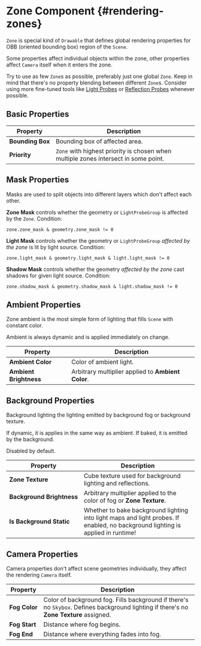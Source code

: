 Zone Component {#rendering-zones}
========================================

`Zone` is special kind of `Drawable` that defines global rendering properties for OBB (oriented bounding box) region of the `Scene`.

Some properties affect individual objects within the zone, other properties affect `Camera` itself when it enters the zone.

Try to use as few `Zone`s as possible, preferably just one global `Zone`. Keep in mind that there's no property blending between different `Zone`s. Consider using more fine-tuned tools like [Light Probes](Rendering-Light-Probes.md) or [Reflection Probes](Rendering-Reflection-Probes.md) whenever possible.

## Basic Properties

|Property|Description|
|-|-|
|**Bounding&nbsp;Box**|Bounding box of affected area.|
|**Priority**|`Zone` with highest priority is chosen when multiple zones intersect in some point.|

## Mask Properties

Masks are used to split objects into different layers which don't affect each other.

**Zone Mask** controls whether the geometry or `LightProbeGroup` is affected by the `Zone`. Condition:

`zone.zone_mask & geometry.zone_mask != 0`

**Light Mask** controls whether the geometry or `LightProbeGroup` *affected by the zone* is lit by light source. Condition:

`zone.light_mask & geometry.light_mask & light.light_mask != 0`

**Shadow Mask** controls whether the geometry *affected by the zone* cast shadows for given light source. Condition:

`zone.shadow_mask & geometry.shadow_mask & light.shadow_mask != 0`

## Ambient Properties

Zone ambient is the most simple form of lighting that fills `Scene` with constant color.

Ambient is always dynamic and is applied immediately on change.

|Property|Description|
|-|-|
|**Ambient Color**|Color of ambient light.|
|**Ambient Brightness**|Arbitrary multiplier applied to **Ambient Color**.|

## Background Properties

Background lighting the lighting emitted by background fog or background texture.

If dynamic, it is applies in the same way as ambient.
If baked, it is emitted by the background.

Disabled by default.

|Property|Description|
|-|-|
|**Zone Texture**|Cube texture used for background lighting and reflections.|
|**Background&nbsp;Brightness**|Arbitrary multiplier applied to the color of fog or **Zone Texture**.|
|**Is&nbsp;Background&nbsp;Static**|Whether to bake background lighting into light maps and light probes. If enabled, no background lighting is applied in runtime!|

## Camera Properties

Camera properties don't affect scene geometries individually, they affect the rendering `Camera` itself.

|Property|Description|
|-|-|
|**Fog&nbsp;Color**|Color of background fog. Fills background if there's no `Skybox`. Defines background lighting if there's no **Zone Texture** assigned.|
|**Fog Start**|Distance where fog begins.|
|**Fog End**|Distance where everything fades into fog.|

